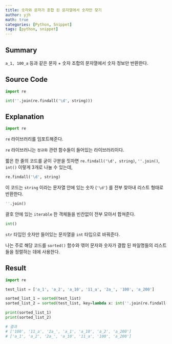 ```yaml
---
title: 숫자와 문자가 혼합 된 문자열에서 숫자만 찾기
author: yjh
math: true
categories: [Python, Snippet]
tags: [python, snippet]
---
```

## Summary
`a_1, 100_a` 등과 같은 문자 + 숫자 조합의 문자열에서 숫자 정보만 반환한다.

## Source Code
```python
import re

int(''.join(re.findall('\d', string)))
```

## Explanation
```python
import re
```

`re` 라이브러리를 임포트해준다.

`re` 라이브러니는 `정규화` 관련 함수들이 들어있는 라이브러리이다.

짧은 한 줄의 코드를 굳이 구분을 짓자면 `re.findall('\d', string)`, `''.join()`, `int()` 이렇게 3개로 나눌 수 있는데,

```python
re.findall('\d', string)
```

이 코드는 `string` 이라는 문자열 안에 있는 숫자 (`'\d'`) 를 전부 찾아내 리스트 형태로 반환한다.

```python
''.join()
```

괄호 안에 있는 `iterable` 한 객체들을 빈칸없이 전부 모아서 합쳐준다.

```python
int()
```

`str` 타입인 숫자만 들어있는 문자열을 `int` 타입으로 바꿔준다.

나는 주로 해당 코드를 `sorted()` 함수와 엮어 문자와 숫자가 결합 된 파일명들의 리스트들을 정렬하는 데에 사용한다.

## Result
```python
import re

test_list = ['a_1', 'a_2', 'a_10', '11_a', '2a_', '100', 'a_200']

sorted_list_1 = sorted(test_list)
sorted_list_2 = sorted(test_list, key=lambda x: int(''.join(re.findall('\d', x))))

print(sorted_list_1)
print(sorted_list_2)

# 결과
# ['100', '11_a', '2a_', 'a_1', 'a_10', 'a_2', 'a_200']
# ['a_1', 'a_2', '2a_', 'a_10', '11_a', '100', 'a_200']
```
